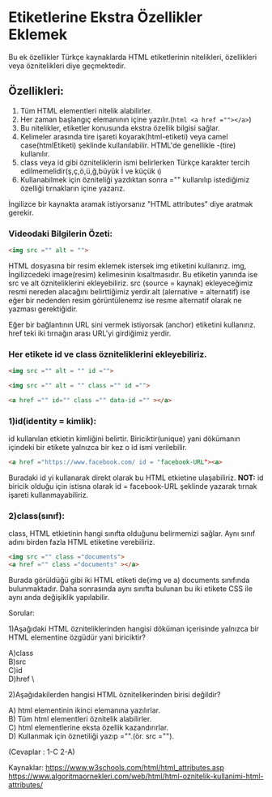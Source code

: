 # Etiketlerine Ekstra Özellikler Eklemek

Bu ek özellikler Türkçe kaynaklarda HTML etiketlerinin nitelikleri, özellikleri veya öznitelikleri diye geçmektedir.

## Özellikleri:
1. Tüm HTML elementleri nitelik alabilirler.
2. Her zaman başlangıç elemanının içine yazılır.(````html
<a href =""></a>````)
3. Bu nitelikler, etiketler konusunda ekstra özellik bilgisi sağlar.
4. Kelimeler arasında tire işareti koyarak(html-etiketi) veya camel case(htmlEtiketi) şeklinde kullanılabilir. HTML'de genellikle -(tire) kullanılır.
5. class veya id gibi özniteliklerin ismi belirlerken Türkçe karakter tercih edilmemelidir(ş,ç,ö,ü,ğ,büyük İ ve küçük ı)
6. Kullanabilmek için özniteliği yazdıktan sonra ="" kullanılıp istediğimiz özelliği tırnakların içine yazarız.

İngilizce bir kaynakta aramak istiyorsanız "HTML attributes" diye aratmak gerekir.

### Videodaki Bilgilerin Özeti:

````html
<img src ="" alt = "">
````
HTML dosyasına bir resim eklemek istersek img etiketini kullanırız. img, İngilizcedeki image(resim) kelimesinin kısaltmasıdır. Bu etiketin yanında ise src ve alt özniteliklerini ekleyebiliriz. src (source = kaynak) ekleyeceğimiz resmi nereden alacağını belirttiğimiz yerdir.alt (alernative = alternatif) ise eğer bir nedenden resim görüntülenemz ise resme alternatif olarak ne yazması gerektiğidir.

<a href =""></a>

Eğer bir bağlantının URL sini vermek istiyorsak <a> (anchor) etiketini kullanırız. href teki iki tırnağın arası URL'yi girdiğimiz yerdir.


### **Her etikete id ve class özniteliklerini ekleyebiliriz.**

````html
<img src ="" alt = "" id ="">

<img src ="" alt = "" class ="" id ="">

<a href ="" id="" class ="" data-id ="" ></a>
````

### 1)id(identity = kimlik):

id kullanılan etkietin kimliğini belirtir. Biriciktir(unique) yani dökümanın içindeki bir etikete yalnızca bir kez o id ismi verilebilir.

````html
<a href ="https://www.facebook.com/ id = "facebook-URL"><a>
````


Buradaki id yi kullanarak direkt olarak bu HTML etkietine ulaşabiliriz. 
**NOT:** id biricik olduğu için istisna olarak id = facebook-URL şeklinde yazarak tırnak işareti kullanmayabiliriz.


### 2)class(sınıf):

class, HTML etkietinin hangi sınıfta olduğunu belirmemizi sağlar. Aynı sınıf adını birden fazla HTML etiketine verebiliriz.

````html
<img src ="" class ="documents">
<a href ="" class ="documents" ></a>
````
Burada görüldüğü gibi iki HTML etiketi de(img ve a) documents sınıfında bulunmaktadır. Daha sonrasında aynı sınıfta bulunan bu iki etikete CSS ile aynı anda değişiklik yapılabilir.


Sorular: 

1)Aşağıdaki HTML özniteliklerinden hangisi döküman içerisinde yalnızca bir HTML elementine özgüdür yani biriciktir?

A)class \
B)src \
C)id \
D)href \

2)Aşağıdakilerden hangisi HTML öznitelikerinden birisi değildir?

A) html elementinin ikinci elemanına yazılırlar. \
B) Tüm html elementleri öznitelik alabilirler. \
C) html elementlerine eksta özellik kazandırırlar. \
D) Kullanmak için öznetiliği yazıp ="".(ör. src ="").

(Cevaplar : 1-C 2-A)


Kaynaklar: https://www.w3schools.com/html/html_attributes.asp
           https://www.algoritmaornekleri.com/web/html/html-oznitelik-kullanimi-html-attributes/
           


